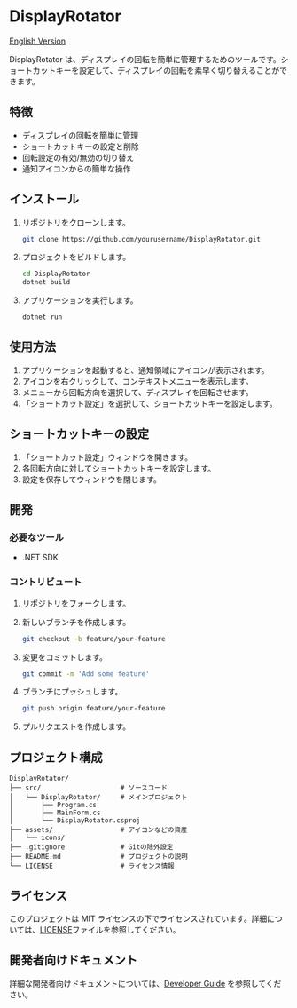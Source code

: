 # DisplayRotator

[English Version](README_EN.md)

DisplayRotator は、ディスプレイの回転を簡単に管理するためのツールです。ショートカットキーを設定して、ディスプレイの回転を素早く切り替えることができます。

## 特徴

- ディスプレイの回転を簡単に管理
- ショートカットキーの設定と削除
- 回転設定の有効/無効の切り替え
- 通知アイコンからの簡単な操作

## インストール

1. リポジトリをクローンします。

   ```bash
   git clone https://github.com/yourusername/DisplayRotator.git
   ```

2. プロジェクトをビルドします。

   ```bash
   cd DisplayRotator
   dotnet build
   ```

3. アプリケーションを実行します。

   ```bash
   dotnet run
   ```

## 使用方法

1. アプリケーションを起動すると、通知領域にアイコンが表示されます。
2. アイコンを右クリックして、コンテキストメニューを表示します。
3. メニューから回転方向を選択して、ディスプレイを回転させます。
4. 「ショートカット設定」を選択して、ショートカットキーを設定します。

## ショートカットキーの設定

1. 「ショートカット設定」ウィンドウを開きます。
2. 各回転方向に対してショートカットキーを設定します。
3. 設定を保存してウィンドウを閉じます。

## 開発

### 必要なツール

- .NET SDK

### コントリビュート

1. リポジトリをフォークします。
2. 新しいブランチを作成します。

   ```bash
   git checkout -b feature/your-feature
   ```

3. 変更をコミットします。

   ```bash
   git commit -m 'Add some feature'
   ```

4. ブランチにプッシュします。

   ```bash
   git push origin feature/your-feature
   ```

5. プルリクエストを作成します。

## プロジェクト構成

```
DisplayRotator/
├── src/                    # ソースコード
│   └── DisplayRotator/     # メインプロジェクト
│       ├── Program.cs
│       ├── MainForm.cs
│       └── DisplayRotator.csproj
├── assets/                 # アイコンなどの資産
│   └── icons/
├── .gitignore              # Gitの除外設定
├── README.md               # プロジェクトの説明
└── LICENSE                 # ライセンス情報
```

## ライセンス

このプロジェクトは MIT ライセンスの下でライセンスされています。詳細については、[LICENSE](LICENSE)ファイルを参照してください。

## 開発者向けドキュメント

詳細な開発者向けドキュメントについては、[Developer Guide](Developer.md) を参照してください。
